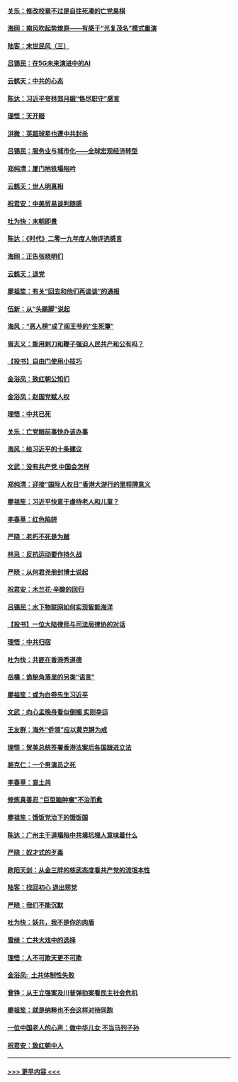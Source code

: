 #### [关乐：修改校章不过是自往死凑的亡党臭棋](../pages/nsc993/n11735097.md?t=12211201) 
#### [海网：南风吹起势燎原——有感于“光复茂名”模式重演](../pages/nsc993/n11732308.md?t=12211201) 
#### [陆客：末世民风（三）](../pages/nsc993/n11732211.md?t=12211201) 
#### [吕锡民：在5G未来演进中的AI](../pages/nsc993/n11730010.md?t=12211201) 
#### [云鹤天：中共的心态](../pages/nsc993/n11729906.md?t=12211201) 
#### [陈达：习近平夸林郑月娥“恪尽职守”感言](../pages/nsc993/n11729881.md?t=12211201) 
#### [理悟：天开眼](../pages/nsc993/n11729699.md?t=12211201) 
#### [洪微：英超球星也遭中共封杀](../pages/nsc993/n11727243.md?t=12211201) 
#### [吕锡民：服务业与城市化——全球宏观经济转型](../pages/nsc993/n11725845.md?t=12211201) 
#### [郑纯清：厦门地铁塌陷吟](../pages/nsc993/n11725813.md?t=12211201) 
#### [云鹤天：世人明真相](../pages/nsc993/n11725621.md?t=12211201) 
#### [祝君安：中美贸易谈判随感](../pages/nsc993/n11725609.md?t=12211201) 
#### [吐为快：末朝即景](../pages/nsc993/n11723365.md?t=12211201) 
#### [陈达：《时代》二零一九年度人物评选感言](../pages/nsc993/n11723337.md?t=12211201) 
#### [海网：正告张晓明们](../pages/nsc993/n11723228.md?t=12211201) 
#### [云鹤天：退党](../pages/nsc993/n11723056.md?t=12211201) 
#### [廖祖笙：有关“回去和他们再谈谈”的通报](../pages/nsc993/n11722442.md?t=12211201) 
#### [伍新：从“头踢脚”说起](../pages/nsc993/n11722429.md?t=12211201) 
#### [海风：“恶人榜”成了阎王爷的“生死簿”](../pages/nsc993/n11722272.md?t=12211201) 
#### [胥志义：能用剌刀和鞭子强迫人民共产和公有吗？](../pages/nsc993/n11720569.md?t=12211201) 
#### [【投书】自由门使用小技巧](../pages/nsc993/n11720180.md?t=12211201) 
#### [金浴凤：致红朝公知们](../pages/nsc993/n11720563.md?t=12211201) 
#### [金浴凤：赵国党赋人权](../pages/nsc993/n11720533.md?t=12211201) 
#### [理悟：中共已死](../pages/nsc993/n11720233.md?t=12211201) 
#### [关乐：亡党眼前事快办该办事](../pages/nsc993/n11719160.md?t=12211201) 
#### [海风：给习近平的十条建议](../pages/nsc993/n11717616.md?t=12211201) 
#### [文武：没有共产党 中国会怎样](../pages/nsc993/n11717584.md?t=12211201) 
#### [郑纯清：迎接“国际人权日”香港大游行的里程牌意义](../pages/nsc993/n11717417.md?t=12211201) 
#### [廖祖笙：习近平快意于虐待老人和儿童？](../pages/nsc993/n11715313.md?t=12211201) 
#### [李春草：红色陷阱](../pages/nsc993/n11715029.md?t=12211201) 
#### [严晓：老朽不死是为贼](../pages/nsc993/n11712910.md?t=12211201) 
#### [林忌：反抗运动要作持久战](../pages/nsc993/n11712623.md?t=12211201) 
#### [严晓：从何君尧册封博士说起](../pages/nsc993/n11712465.md?t=12211201) 
#### [祝君安：木兰花·辛酸的回归](../pages/nsc993/n11712381.md?t=12211201) 
#### [吕锡民：水下物联网如何实现智能海洋](../pages/nsc993/n11711158.md?t=12211201) 
#### [【投书】一位大陆律师与司法局律协的对话](../pages/nsc993/n11709675.md?t=12211201) 
#### [理悟：中共归宿](../pages/nsc993/n11710059.md?t=12211201) 
#### [吐为快：共匪在香港秀道德](../pages/nsc993/n11709979.md?t=12211201) 
#### [岳横：诡秘角落里的另类“语言”](../pages/nsc993/n11709792.md?t=12211201) 
#### [廖祖笙：或为白卷先生习近平](../pages/nsc993/n11708330.md?t=12211201) 
#### [文武：向心孟晚舟看似倒楣 实则幸运](../pages/nsc993/n11708236.md?t=12211201) 
#### [王友群：海外“侨领”应以黄克锵为戒](../pages/nsc993/n11706176.md?t=12211201) 
#### [理悟：贺美总统签署香港法案后各国跟进立法](../pages/nsc993/n11706853.md?t=12211201) 
#### [骆克仁：一个男演员之死](../pages/nsc993/n11706677.md?t=12211201) 
#### [李春草：哀土共](../pages/nsc993/n11706255.md?t=12211201) 
#### [修炼真善忍 “巨型脑肿瘤”不治而愈](../pages/nsc993/n11705340.md?t=12211201) 
#### [廖祖笙：饿饭党治下的饿饭国](../pages/nsc993/n11705085.md?t=12211201) 
#### [陈达：广州主干道塌陷中共填坑埋人意味着什么](../pages/nsc993/n11705046.md?t=12211201) 
#### [严晓：奴才式的歹毒](../pages/nsc993/n11704826.md?t=12211201) 
#### [欧阳天剑：从金三胖的核武态度看共产党的流氓本性](../pages/nsc993/n11702238.md?t=12211201) 
#### [陆客：找回初心 退出邪党](../pages/nsc993/n11702213.md?t=12211201) 
#### [严晓：我们不能沉默](../pages/nsc993/n11702110.md?t=12211201) 
#### [吐为快：妖共，我不是你的肉盾](../pages/nsc993/n11701366.md?t=12211201) 
#### [雪绮：亡共大戏中的选择](../pages/nsc993/n11699922.md?t=12211201) 
#### [理悟：人不可欺天更不可欺](../pages/nsc993/n11699657.md?t=12211201) 
#### [金浴凤:  土共体制性失败](../pages/nsc993/n11699361.md?t=12211201) 
#### [曾铮：从王立强案及川普弹劾案看民主社会危机](../pages/nsc993/n11699318.md?t=12211201) 
#### [廖祖笙：就是纳粹也不会这样对待同胞](../pages/nsc993/n11697658.md?t=12211201) 
#### [一位中国老人的心声：做中华儿女 不当马列子孙](../pages/nsc993/n11697525.md?t=12211201) 
#### [祝君安：致红朝中人](../pages/nsc993/n11697518.md?t=12211201) 

----
#### [ >>> 更早内容 <<< ](../indexes/nsc993-earlier.md)
